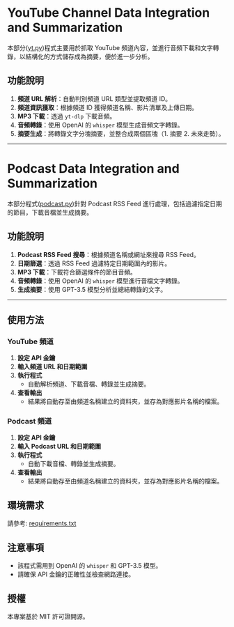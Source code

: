 # YouTube Channel Data Integration and Summarization

本部分([yt.py](./yt_pod資料整合fin/yt.py))程式主要用於抓取 YouTube 頻道內容，並進行音頻下載和文字轉錄，以結構化的方式儲存成為摘要，便於進一步分析。

## 功能說明

1. **頻道 URL 解析**：自動判別頻道 URL 類型並提取頻道 ID。
2. **頻道資訊獲取**：根據頻道 ID 獲得頻道名稱、影片清單及上傳日期。
3. **MP3 下載**：透過 `yt-dlp` 下載音頻。
4. **音頻轉錄**：使用 OpenAI 的 `whisper` 模型生成音頻文字轉錄。
5. **摘要生成**：將轉錄文字分塊摘要，並整合成兩個區塊（1. 摘要 2. 未來走勢）。

---

# Podcast Data Integration and Summarization

本部分程式([podcast.py](./yt_pod資料整合fin/podcast.py))針對 Podcast RSS Feed 進行處理，包括過濾指定日期的節目，下載音檔並生成摘要。

## 功能說明

1. **Podcast RSS Feed 搜尋**：根據頻道名稱或網址來搜尋 RSS Feed。
2. **日期篩選**：透過 RSS Feed 過濾特定日期範圍內的影片。
3. **MP3 下載**：下載符合篩選條件的節目音頻。
4. **音頻轉錄**：使用 OpenAI 的 `whisper` 模型進行音檔文字轉錄。
5. **生成摘要**：使用 GPT-3.5 模型分析並總結轉錄的文字。

---

## 使用方法

### YouTube 頻道

1. **設定 API 金鑰**  
2. **輸入頻道 URL 和日期範圍**  
3. **執行程式**  
   - 自動解析頻道、下載音檔、轉錄並生成摘要。
4. **查看輸出**  
   - 結果將自動存至由頻道名稱建立的資料夾，並存為對應影片名稱的檔案。
### Podcast 頻道

1. **設定 API 金鑰**  
2. **輸入 Podcast URL 和日期範圍**  
3. **執行程式**  
   - 自動下載音檔、轉錄並生成摘要。
4. **查看輸出**
   - 結果將自動存至由頻道名稱建立的資料夾，並存為對應影片名稱的檔案。

## 環境需求

請參考: [requirements.txt](./requirements.txt)

## 注意事項

- 該程式需用到 OpenAI 的 `whisper` 和 GPT-3.5 模型。
- 請確保 API 金鑰的正確性並檢查網路連接。

## 授權

本專案基於 MIT 許可證開源。
